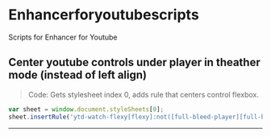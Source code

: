 # Enhancerforyoutubescripts
Scripts for 
Enhancer for Youtube


## Center youtube controls under player in theather mode (instead of left align)
> Code: Gets stylesheet index 0, adds rule that centers control flexbox.
```javascript
var sheet = window.document.styleSheets[0];
sheet.insertRule('ytd-watch-flexy[flexy]:not([full-bleed-player][full-bleed-no-max-width-columns]) #columns.ytd-watch-flexy { justify-content: center; }', sheet.cssRules.length);
```
-------
